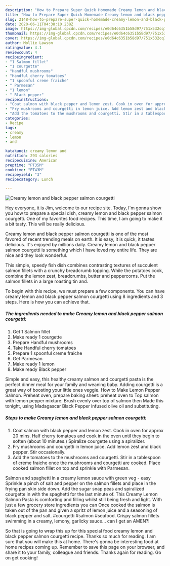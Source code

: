 ```yaml
---
description: "How to Prepare Super Quick Homemade Creamy lemon and black pepper salmon courgetti"
title: "How to Prepare Super Quick Homemade Creamy lemon and black pepper salmon courgetti"
slug: 2148-how-to-prepare-super-quick-homemade-creamy-lemon-and-black-pepper-salmon-courgetti
date: 2020-06-11T04:38:10.238Z
image: https://img-global.cpcdn.com/recipes/e0d64c6351b58d97/751x532cq70/creamy-lemon-and-black-pepper-salmon-courgetti-recipe-main-photo.jpg
thumbnail: https://img-global.cpcdn.com/recipes/e0d64c6351b58d97/751x532cq70/creamy-lemon-and-black-pepper-salmon-courgetti-recipe-main-photo.jpg
cover: https://img-global.cpcdn.com/recipes/e0d64c6351b58d97/751x532cq70/creamy-lemon-and-black-pepper-salmon-courgetti-recipe-main-photo.jpg
author: Mollie Lawson
ratingvalue: 4.1
reviewcount: 4
recipeingredient:
- "1 Salmon fillet"
- "1 courgette"
- "Handful mushrooms"
- "Handful cherry tomatoes"
- "1 spoonful creme fraiche"
- " Parmesan"
- "1 lemon"
- " Black pepper"
recipeinstructions:
- "Coat salmon with black pepper and lemon zest. Cook in oven for approx 20 mins. Half cherry tomatoes and cook in the oven until they begin to soften (about 10 minutes.) Spiralize courgette using a spiralizer."
- "Fry mushrooms and courgetti in lemon juice. Add lemon zest and black pepper. Stir occasionally."
- "Add the tomatoes to the mushrooms and courgetti. Stir in a tablespoon of creme fraiche once the mushrooms and courgetti are cooked. Place cooked salmon fillet on top and sprinkle with Parmesan."
categories:
- Recipe
tags:
- creamy
- lemon
- and

katakunci: creamy lemon and 
nutrition: 293 calories
recipecuisine: American
preptime: "PT35M"
cooktime: "PT43M"
recipeyield: "3"
recipecategory: Lunch

---
```



![Creamy lemon and black pepper salmon courgetti](https://img-global.cpcdn.com/recipes/e0d64c6351b58d97/751x532cq70/creamy-lemon-and-black-pepper-salmon-courgetti-recipe-main-photo.jpg)

Hey everyone, it is Jim, welcome to our recipe site. Today, I'm gonna show you how to prepare a special dish, creamy lemon and black pepper salmon courgetti. One of my favorites food recipes. This time, I am going to make it a bit tasty. This will be really delicious.

Creamy lemon and black pepper salmon courgetti is one of the most favored of recent trending meals on earth. It is easy, it is quick, it tastes delicious. It's enjoyed by millions daily. Creamy lemon and black pepper salmon courgetti is something which I have loved my entire life. They are nice and they look wonderful.

This simple, speedy fish dish combines contrasting textures of succulent salmon fillets with a crunchy breadcrumb topping. While the potatoes cook, combine the lemon zest, breadcrumbs, butter and peppercorns. Put the salmon fillets in a large roasting tin and.


To begin with this recipe, we must prepare a few components. You can have creamy lemon and black pepper salmon courgetti using 8 ingredients and 3 steps. Here is how you can achieve that.

<!--inarticleads1-->

##### The ingredients needed to make Creamy lemon and black pepper salmon courgetti:

1. Get 1 Salmon fillet
1. Make ready 1 courgette
1. Prepare Handful mushrooms
1. Take Handful cherry tomatoes
1. Prepare 1 spoonful creme fraiche
1. Get  Parmesan
1. Make ready 1 lemon
1. Make ready  Black pepper


Simple and easy, this healthy creamy salmon and courgetti pasta is the perfect dinner meal for your family and weaning baby. Adding courgetti is a great way of boosting your little ones veggie. How to Make Lemon Pepper Salmon. Preheat oven, prepare baking sheet: preheat oven to Top salmon with lemon pepper mixture: Brush evenly over top of salmon then Made this tonight, using Madagascar Black Pepper infused olive oil and substituting. 

<!--inarticleads2-->

##### Steps to make Creamy lemon and black pepper salmon courgetti:

1. Coat salmon with black pepper and lemon zest. Cook in oven for approx 20 mins. Half cherry tomatoes and cook in the oven until they begin to soften (about 10 minutes.) Spiralize courgette using a spiralizer.
1. Fry mushrooms and courgetti in lemon juice. Add lemon zest and black pepper. Stir occasionally.
1. Add the tomatoes to the mushrooms and courgetti. Stir in a tablespoon of creme fraiche once the mushrooms and courgetti are cooked. Place cooked salmon fillet on top and sprinkle with Parmesan.


Salmon and spaghetti in a creamy lemon sauce with green veg - easy Sprinkle a pinch of salt and pepper on the salmon fillets and place in the frying pan skin side down. Add the sugar snap peas and spiralized courgette in with the spaghetti for the last minute of. This Creamy Lemon Salmon Pasta is comforting and filling whilst still being fresh and light. With just a few grocery store ingredients you can Once cooked the salmon is taken out of the pan and given a spritz of lemon juice and a seasoning of black pepper and salt. #courgetti #salmon #seafood. Crispy salmon fillets swimming in a creamy, lemony, garlicky sauce… can I get an AMEN?! 

So that is going to wrap this up for this special food creamy lemon and black pepper salmon courgetti recipe. Thanks so much for reading. I am sure that you will make this at home. There's gonna be interesting food at home recipes coming up. Remember to save this page on your browser, and share it to your family, colleague and friends. Thanks again for reading. Go on get cooking!
